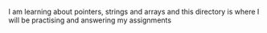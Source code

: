  I am learning about pointers, strings and arrays and this directory is where I will be practising and answering my assignments
